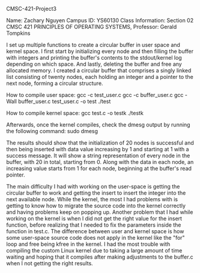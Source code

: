 CMSC-421-Project3

Name: Zachary Nguyen Campus ID: YS60130 Class Information: Section 02 CMSC 421 PRINCIPLES OF OPERATING SYSTEMS, Professor: Gerald Tompkins

I set up multiple functions to create a circular buffer in user space and kernel space. I first start by initializing every node and then filling the 
buffer with integers and printing the buffer's contents to the stdout/kernel log depending on which space. And lastly, deleting the buffer and free any 
allocated memory. I created a circular buffer that comprises a singly linked list consisting of twenty nodes, each holding an integer and a pointer to 
the next node, forming a circular structure.

How to compile user space:
gcc -c test_user.c 
gcc -c buffer_user.c
gcc -Wall buffer_user.c test_user.c -o test
./test

How to compile kernel space:
gcc test.c -o testk
./testk

Afterwards, once the kernel compiles, check the dmesg output by running the following command:
sudo dmesg

The results should show that the initialization of 20 nodes is successful and then being inserted with data value increasing by 1 and starting
at 1 with a success message. It will show a string representation of every node in the buffer, with 20 in total, starting from 0. 
Along with the data in each node, an increasing value starts from 1 for each node, beginning at the buffer's read pointer.

The main difficulty I had with working on the user-space is getting the circular buffer to work and getting the insert to insert the integer into the next 
available node. While the kernel, the most I had problems with is getting to know how to migrate the source code into the kernel correctly and having
problems keep on popping up. Another problem that I had while working on the kernel is when I did not get the right value for the insert function, before 
realizing that I needed to fix the parameters inside the function in test.c. The difference between user and kernel space is how some user-space source 
code does not apply in the kernel like the "for" loop and free being kfree in the kernel. I had the most trouble with compiling the custom Linux kernel due 
to taking a large amount of time waiting and hoping that it compiles after making adjustments to the buffer.c when I not getting the right results.
